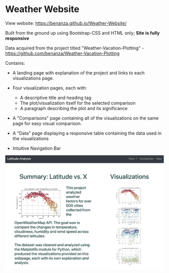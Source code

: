 # Weather Website
View website: https://benanza.github.io/Weather-Website/

Built from the ground up using Bootstrap-CSS and HTML only; **Site is fully responsive**

Data acquired from the project titled "Weather-Vacation-Plotting" - https://github.com/benanza/Weather-Vacation-Plotting

Contains:

- A landing page with explanation of the project and links to each visualizations page.

- Four visualization pages, each with:

  - A descriptive title and heading tag
  - The plot/visualization itself for the selected comparison
  - A paragraph describing the plot and its significance

- A "Comparisons" page containing all of the visualizations on the same page for easy visual comparison.

- A "Data" page displaying a responsive table containing the data used in the visualizations

- Intuitive Navigation Bar

![GitHub Logo](https://github.com/benanza/Weather-Vacation-Plotting/blob/master/Site%20Screen%20Shot.png?raw=true)
